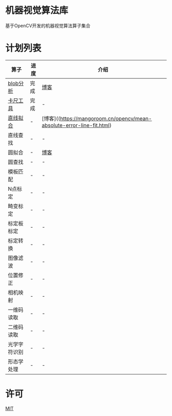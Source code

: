 # 机器视觉算法库

基于OpenCV开发的机器视觉算法算子集合


# 计划列表

| 算子 | 进度 | 介绍 |
| --- | --- | ---- |
| [blob分析](https://github.com/mangosroom/machine-vision-algorithms-library/tree/master/src/blobdetect) | 完成 | [博客](https://mangoroom.cn/opencv/better-blob-detection-based-on-simepleblobdetector.html) |
| [卡尺工具](https://github.com/mangosroom/machine-vision-algorithms-library/tree/master/src/caliper) | 完成 | - |
| [直线拟合](https://github.com/mangosroom/machine-vision-algorithms-library/tree/master/src/linefit) | - | [博客]((https://mangoroom.cn/opencv/mean-absolute-error-line-fit.html) |
| 直线查找 | - | - |
| 圆拟合 | - | [博客](https://mangoroom.cn/opencv/mean-absolute-error-circle-fit.html) |
| 圆查找 | - | - |
| 模板匹配 | - | - |
| N点标定 | - | - |
| 畸变标定 | - | - |
| 标定板标定 | - | - |
| 标定转换 | - | - |
| 图像滤波 | - | - |
| 位置修正 | - | - |
| 相机映射 | - | - |
| 一维码读取 | - | - |
| 二维码读取 | - | - |
| 光学字符识别 | - | - |
| 形态学处理 | - | - |

# 许可

[MIT](https://github.com/mangosroom/machine-vision-algorithms-library/blob/master/LICENSE)


